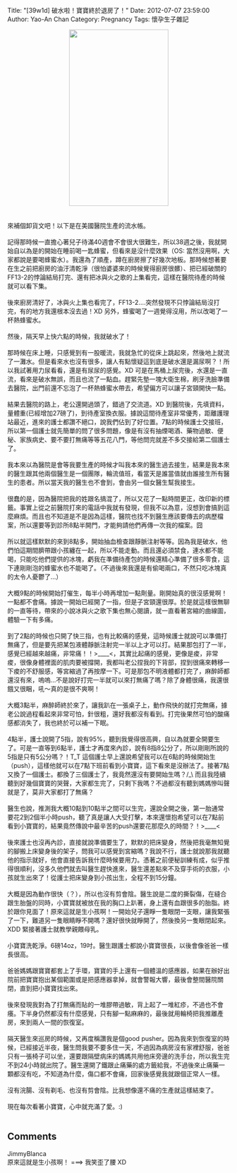 Title: "[39w1d] 破水啦！寶寶終於退房了！"
Date: 2012-07-07 23:59:00
Author: Yao-An Chan
Category: Pregnancy
Tags: 懷孕生子雜記


<div class='post'>
<div class="separator" style="clear: both; text-align: center;"><a href="http://4.bp.blogspot.com/-8KYHC2Pub1Y/T_oJ7TJRHRI/AAAAAAAAOxI/b6h6ibLGvm8/s1600/b.jpg" imageanchor="1" style="margin-left: 1em; margin-right: 1em;"><img border="0" height="400" src="http://4.bp.blogspot.com/-8KYHC2Pub1Y/T_oJ7TJRHRI/AAAAAAAAOxI/b6h6ibLGvm8/s400/b.jpg" width="225" /></a></div><br /><br />來補個卸貨文吧！以下是在美國醫院生產的流水帳。<br /><br />記得那時候一直擔心著兒子待滿40週會不會很大很難生，所以38週之後，我就開始自以為是的開始在睡前喝一匙蜂蜜，但看來是沒什麼效果（OS: 當然沒用啊，大家都說是要喝蜂蜜水）。我還為了順產，蹲在廚房擦了好幾次地板。那時候想著要在生之前把廚房的油汙清乾淨（很怕婆婆來的時候覺得廚房很髒）、把已經破關的FF13-2的悖論結局打完、還有把冰與火之歌的上集看完，這樣在醫院待產的時候就可以看下集。<br /><br />後來廚房清好了，冰與火上集也看完了，FF13-2....突然發現不只悖論結局沒打完，有的地方我還根本沒去過！XD 另外，蜂蜜喝了一週覺得沒用，所以改喝了一杯熱蜂蜜水。<br /><br />然後，隔天早上快六點的時候，我就破水了！<br /><br />那時候在床上睡，只感覺到有一股暖流，我就急忙的從床上跳起來，然後地上就流了一灘水。但是看來水也沒有很多，讓人有點懷疑這到底是破水還是漏尿啊？！所以我試著用力尿看看，還是有尿尿的感覺。XD 可是在馬桶上尿完後，水還是一直流，看來是破水無誤，而且也流了一點血。趕緊先墊一塊大衛生棉，刷牙洗臉準備去醫院，出門前還不忘泡了一杯熱蜂蜜水帶去，希望偏方可以讓子宮頸開快一點。<br /><br />結果去醫院的路上，老公還開過頭了，錯過了交流道。XD 到醫院後，先填資料，量體重(已經增加27磅了)，到待產室換衣服。據說這間待產室非常優秀，距離護理站最近，進來的護士都讚不絕口，說我們佔到了好位置。7點的時候護士交接班，所以第一個護士就先簡單的問了很多問題，像是有沒有抽煙喝酒、藥物過敏、便秘、家族病史、要不要打無痛等等五花八門，等他問完就差不多交接給第二個護士了。<br /><br />我本來以為醫院是會等我要生產的時候才叫我本來的醫生過去接生，結果是我本來的醫生跟其他兩個醫生是一個團隊，輪流值班，看當天是誰當值就由誰接生所有醫生的患者。所以當天我的醫生也不會到，會由另一個女醫生幫我接生。<br /><br />很蠢的是，因為醫院把我的姓跟名搞混了，所以又花了一點時間更正，改印新的標籤。事實上從之前醫院打來的電話中我就有發現，但我不以為意，沒想到會搞到這麼麻煩。而且也不知道是不是因為這樣，醫院也找不到醫生應該要傳去的病歷檔案，所以還要等到診所8點半開門，才能夠請他們再傳一次我的檔案。囧<br /><br />所以就這樣默默的來到8點多，開始抽血檢查跟靜脈注射等等。因為我是破水，他們怕這期間臍帶跟小孩纏在一起，所以不能走動。而且還必須禁食，連水都不能喝，只能吃他們提供的冰塊，虧我在準備待產包的時候還精心準備了很多零食，這下連剛剛泡的蜂蜜水也不能喝了。（不過後來我還是有偷喝兩口，不然只吃冰塊真的太令人憂鬱了...）<br /><br />大概9點的時候開始打催生，每半小時再增加一點劑量。剛開始真的很沒感覺啊！一點都不會痛。據說一開始已經開了一指，但是子宮頸還很厚。於是就這樣很無聊的一直等待，帶來的小說冰與火之歌下集也無心閱讀，就一直看著宮縮的曲線圖，體驗一下有多痛。<br /><br />到了2點的時候也只開了快三指，也有比較痛的感覺，這時候護士就說可以準備打無痛了，但是要先把某包液體靜脈注射完一半以上才可以打。結果那包打了一半，感覺已經越來越痛，非常痛！！&gt;____&lt;，其實比起痛的感覺，更像是痠，非常痠，很像身體裡面的肌肉要被撐開，我都叫老公捏我的下背部，捏到很痛來轉移一下痠的不舒服感，等宮縮過了再按摩一下。可是那包不明液體都打完了，麻醉師都還沒有來，嗚嗚...不是說好打完一半就可以來打無痛了嗎？除了身體很痛，我還很餓又很睏，吼～真的是很不爽啊！<br /><br />大概3點半，麻醉師終於來了，讓我趴在一張桌子上，動作飛快的就打完無痛，據老公說過程看起來非常可怕，針很粗，還好我都沒有看到。打完後果然可怕的酸痛感都消失了，我也終於可以補一下眠。<br /><br />4點半，護士說開了5指，說有95%，聽到我覺得很高興，自以為就要全開要生了。可是一直等到6點半，護士才再度來內診，說有8指8公分了，所以剛剛所說的5指是只有5公分嗎？！T_T 這個護士早上還說希望我可以在6點的時候開始生（push），這樣他就可以在7點下班前看到小寶寶，這下看來是沒辦法了。接著7點又換了一個護士。都換了三個護士了，我竟然還沒有要開始生嗎？/_\ 而且我陸續聽到好幾個寶寶的哭聲，大家都生完了，只剩下我嗎？不過都沒有聽到媽媽慘叫聲就是了，莫非大家都打了無痛？<br /><br />醫生也說，推測我大概10點到10點半之間可以生完，還說全開之後，第一胎通常要花2到2個半小時push，聽了真是讓人大受打擊，本來還懷抱希望可以在7點前看到小寶寶的，結果竟然傳說中最辛苦的push還要花那麼久的時間？！&gt;____&lt;<br /><br />後來護士也沒再內診，直接就說準備要生了，默默的把床變身，然後把我毫無知覺的腳搬上床變身後的架子，問我可以感覺到宮縮嗎？我說不行，護士就說那我就聽他的指示就好，他會直接告訴我什麼時候要用力。憑著之前便秘訓練有成，似乎推得很順利，沒多久他們就去叫醫生趕快進來，醫生還差點來不及穿手術的衣服，小孩就生出來了！從護士把床變身到小孩出生，全程不到15分鐘。<br /><br />大概是因為動作很快（？），所以也沒有剪會陰。醫生說是二度的撕裂傷，在縫合跟生胎盤的同時，小寶寶就被放在我的胸口上趴著，身上還有血跟很多的胎脂。終於跟你見面了！原來這就是生小孩啊！一開始兒子還睜一隻眼閉一支眼，讓我緊張了一下，難道另一隻眼睛睜不開嗎？還好很快就睜開了，然後換另一隻眼閉起來。XDD 緊接著護士就教學親餵母乳。<br /><br />小寶寶洗乾淨。6磅14oz，19吋。醫生跟護士都說小寶寶很長，以後會像爸爸一樣長很高。<br /><br />爸爸媽媽跟寶寶都套上了手環，寶寶的手上還有一個體溫的感應器，如果在辦好出院前把寶寶抱出某個範圍或是把感應器拿掉，就會警報大響，最後會整間醫院關閉，直到把小寶寶找出來。<br /><br />後來發現我對為了打無痛而貼的一堆膠帶過敏，背上起了一堆紅疹，不過也不會癢。下半身仍然都沒有什麼感覺，只有腳一點麻麻的，最後就用輪椅把我推離產房，來到兩人一間的恢復室。<br /><br />隔天醫生來巡房的時候，又再度稱讚我是個good pusher。因為我來到恢復室的時候，已經接近半夜，醫生問我要不要多住一天，不過因為病房沒有家裡舒服，爸爸只有一張椅子可以坐，還要跟隔壁病床的媽媽共用他床旁邊的洗手台，所以我生完不到24小時就出院了。醫生還開了鐵跟止痛藥的處方籤給我，不過後來止痛藥一顆都沒有吃，不知道為什麼，傷口都不會痛，回家後感覺我就跟個正常人一樣。<br /><br />沒有浣腸、沒有剃毛、也沒有剪會陰。比我想像還不痛的生產就這樣結束了。<br /><br />現在每次看著小寶寶，心中就充滿了愛。:)<br /><br /></div>
<h2>Comments</h2>
<div class='comments'>
<div class='comment'>
<div class='author'>JimmyBlanca</div>
<div class='content'>
原來這就是生小孩啊！  ===&gt; 我笑歪了腰 XD</div>
</div>
</div>
